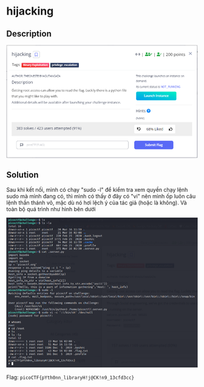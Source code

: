 # **hijacking**

## **Description**

![description](/2023/picoctf2023/binary_exploitation/hijacking/images/description.png)

## **Solution**

Sau khi kết nối, mình có chạy "sudo -l" để kiểm tra xem quyền chạy lệnh sudo mà mình đang có, thì mình có thấy ở đây có "vi" nên mình ốp luôn câu lệnh thần thánh vô, mặc dù nó hơi lệch ý của tác giả (hoặc là không). Và toàn bộ quá trình như hình bên dưới

![solved](/2023/picoctf2023/binary_exploitation/hijacking/images/solved.png)

Flag: `picoCTF{pYth0nn_libraryH!j@CK!n9_13cfd3cc}`